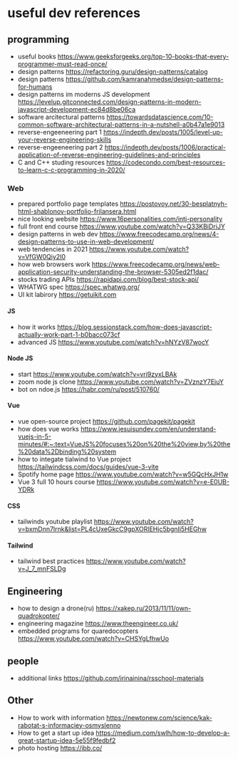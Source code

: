 # useful dev references

## programming 
* useful books https://www.geeksforgeeks.org/top-10-books-that-every-programmer-must-read-once/
* design patterns https://refactoring.guru/design-patterns/catalog
* design patterns https://github.com/kamranahmedse/design-patterns-for-humans
* design patterns im moderns JS development https://levelup.gitconnected.com/design-patterns-in-modern-javascript-development-ec84d8be06ca
* software arcitectural patterns https://towardsdatascience.com/10-common-software-architectural-patterns-in-a-nutshell-a0b47a1e9013
* reverse-engeeneering part 1 https://indepth.dev/posts/1005/level-up-your-reverse-engineering-skills
* reverse-engeeneering part 2 https://indepth.dev/posts/1006/practical-application-of-reverse-engineering-guidelines-and-principles
* C and C++ studing resources https://codecondo.com/best-resources-to-learn-c-c-programming-in-2020/

### Web
* prepared portfolio page templates https://postovoy.net/30-besplatnyh-html-shablonov-portfolio-frilansera.html
* nice looking website https://www.16personalities.com/intj-personality
* full front end course https://www.youtube.com/watch?v=Q33KBiDriJY
* design patterns in web dev https://www.freecodecamp.org/news/4-design-patterns-to-use-in-web-development/
* web tendencies in 2021 https://www.youtube.com/watch?v=VfGW0Qiy2I0
* how web browsers work https://www.freecodecamp.org/news/web-application-security-understanding-the-browser-5305ed2f1dac/
* stocks trading APIs https://rapidapi.com/blog/best-stock-api/
* WHATWG spec https://spec.whatwg.org/
* UI kit labirory https://getuikit.com
  
 #### JS 
* how it works https://blog.sessionstack.com/how-does-javascript-actually-work-part-1-b0bacc073cf
* advanced JS https://www.youtube.com/watch?v=hNYzV87wocY
 
 #### Node JS 
 * start https://www.youtube.com/watch?v=vri9zyxLBAk
 * zoom node js clone https://www.youtube.com/watch?v=ZVznzY7EjuY
 * bot on ndoe.js https://habr.com/ru/post/510760/
 
 #### Vue
* vue open-source project https://github.com/pagekit/pagekit
* how does vue works https://www.jesuisundev.com/en/understand-vuejs-in-5-minutes/#:~:text=VueJS%20focuses%20on%20the%20view,by%20the%20data%2Dbinding%20system
* how to integate tialwind to Vue project https://tailwindcss.com/docs/guides/vue-3-vite
* Spotify home page https://www.youtube.com/watch?v=w5GQcHxJH1w
* Vue 3 full 10 hours course https://www.youtube.com/watch?v=e-E0UB-YDRk

#### CSS
* tailwinds youtube playlist https://www.youtube.com/watch?v=bxmDnn7lrnk&list=PL4cUxeGkcC9gpXORlEHjc5bgnIi5HEGhw

#### Tailwind
* tailwind best practices https://www.youtube.com/watch?v=J_7_mnFSLDg

## Engineering
* how to design a drone(ru) https://xakep.ru/2013/11/11/own-quadrokopter/
* engineering magazine https://www.theengineer.co.uk/
* embedded programs for quaredocopters https://www.youtube.com/watch?v=CHSYgLfhwUo

## people 
* additional links https://github.com/irinainina/rsschool-materials

## Other
* How to work with information https://newtonew.com/science/kak-rabotat-s-informaciey-osmyslenno
* How to get a start up idea https://medium.com/swlh/how-to-develop-a-great-startup-idea-5e55f9fedbf2
* photo hosting https://ibb.co/

